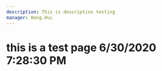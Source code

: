 ```yaml
---
description: This is description testing
manager: Wang.Hui
---
```

# this is a test page 6/30/2020 7:28:30 PM